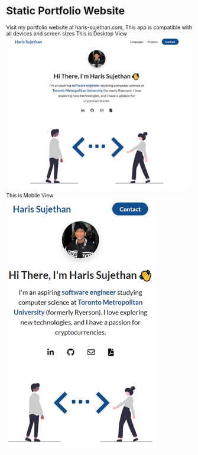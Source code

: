 # Static Portfolio Website

Visit my portfolio website at haris-sujethan.com, This app is compatible with all devices and screen sizes
This is Desktop View 
![](assets/HomePageDesktop.PNG)
This is Mobile View 
![](assets/HomepageMobile.PNG)

